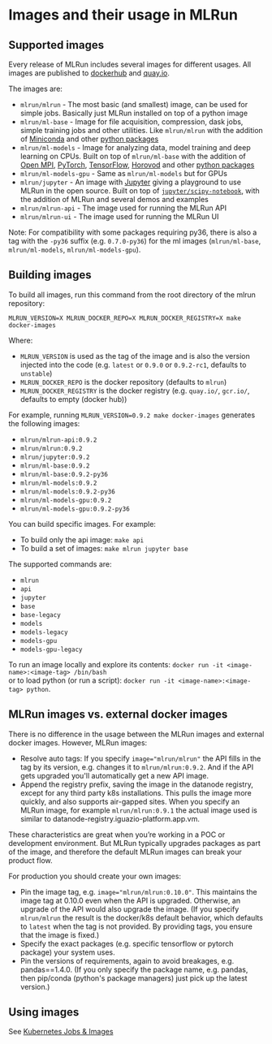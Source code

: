 # Images and their usage in MLRun

## Supported images
Every release of MLRun includes several images for different usages.
All images are published to [dockerhub](https://hub.docker.com/u/mlrun) and [quay.io](https://quay.io/organization/mlrun).

The images are:
* `mlrun/mlrun` - The most basic (and smallest) image, can be used for simple jobs. Basically just MLRun installed on 
  top of a python image
* `mlrun/ml-base` - Image for file acquisition, compression, dask jobs, simple training jobs and other utilities. Like 
  `mlrun/mlrun` with the addition of [Miniconda](https://docs.conda.io/en/latest/miniconda.html) and other [python 
  packages](./base/requirements.txt) 
* `mlrun/ml-models` - Image for analyzing data, model training and deep learning on CPUs. Built on top of 
  `mlrun/ml-base` with the addition of [Open MPI](https://www.open-mpi.org/), [PyTorch](https://pytorch.org/), 
  [TensorFlow](https://www.tensorflow.org/), [Horovod](https://horovod.ai/) and other [python packages](
  ./models/requirements.txt)
* `mlrun/ml-models-gpu` - Same as `mlrun/ml-models` but for GPUs
* `mlrun/jupyter` - An image with [Jupyter](https://jupyter.org/) giving a playground to use MLRun in the open source.
  Built on top of [`jupyter/scipy-notebook`](
  https://jupyter-docker-stacks.readthedocs.io/en/latest/using/selecting.html#jupyter-scipy-notebook), with the addition
  of MLRun and several demos and examples
* `mlrun/mlrun-api` - The image used for running the MLRun API
* `mlrun/mlrun-ui` - The image used for running the MLRun UI

Note: For compatibility with some packages requiring py36, there is also a tag with the `-py36` suffix (e.g. 
`0.7.0-py36`) for the ml images (`mlrun/ml-base`, `mlrun/ml-models`, `mlrun/ml-models-gpu`).

## Building images
To build all images, run this command from the root directory of the mlrun repository:<br>

    MLRUN_VERSION=X MLRUN_DOCKER_REPO=X MLRUN_DOCKER_REGISTRY=X make docker-images

Where:<br>
* `MLRUN_VERSION` is used as the tag of the image and is also the version injected into the code (e.g. `latest` or `0.9.0` or `0.9.2-rc1`, defaults to `unstable`)
* `MLRUN_DOCKER_REPO` is the docker repository (defaults to `mlrun`)
* `MLRUN_DOCKER_REGISTRY` is the docker registry (e.g. `quay.io/`, `gcr.io/`, defaults to empty (docker hub))


For example, running `MLRUN_VERSION=0.9.2 make docker-images` generates the following images:
  * `mlrun/mlrun-api:0.9.2`
  * `mlrun/mlrun:0.9.2`
  * `mlrun/jupyter:0.9.2`
  * `mlrun/ml-base:0.9.2`
  * `mlrun/ml-base:0.9.2-py36`
  * `mlrun/ml-models:0.9.2`
  * `mlrun/ml-models:0.9.2-py36`
  * `mlrun/ml-models-gpu:0.9.2` 
  * `mlrun/ml-models-gpu:0.9.2-py36`

You can build specific images. For example:
- To build only the api image: `make api`
- To build a set of images: `make mlrun jupyter base`

The supported commands are:
* `mlrun`
* `api`
* `jupyter`
* `base`
* `base-legacy`
* `models`
* `models-legacy`
* `models-gpu`
* `models-gpu-legacy`

To run an image locally and explore its contents: `docker run -it <image-name>:<image-tag> /bin/bash`<br>
or to load python (or run a script): `docker run -it <image-name>:<image-tag> python`.

## MLRun images vs. external docker images

There is no difference in the usage between the MLRun images and external docker images. However, MLRun images:
- Resolve auto tags: If you specify `image="mlrun/mlrun"` the API fills in the tag by its version, e.g. changes it to `mlrun/mlrun:0.9.2`. 
And if the API gets upgraded you'll automatically get a new API image. 
- Append the registry prefix, saving the image in the datanode registry, except for any third party k8s installations. This pulls the image more 
quickly, and also supports air-gapped sites. When you specify an MLRun image, for example `mlrun/mlrun:0.9.1` the actual image used is similar to 
datanode-registry.iguazio-platform.app.vm.

These characteristics are great when you’re working in a POC or development environment. But MLRun typically upgrades packages as part of the image, and therefore 
the default MLRun images can break your product flow. 

For production you should create your own images:
- Pin the image tag, e.g. `image="mlrun/mlrun:0.10.0"`. This maintains the image tag at 0.10.0 even when the API is upgraded. Otherwise, an upgrade of the API 
would also upgrade the image. (If you specify `mlrun/mlrun` the result is the docker/k8s default behavior, which defaults to `latest` when the tag is not provided. 
By providing tags, you ensure that the image is fixed.)
- Specify the exact packages (e.g. specific tensorflow or pytorch package) your system uses.
- Pin the versions of requirements, again to avoid breakages, e.g. pandas==1.4.0. (If you only specify the package name, e.g. pandas, 
then pip/conda (python's package managers) just pick up the latest version.)

## Using images

See [Kubernetes Jobs & Images](./runtimes/mlrun_jobs.ipynb)